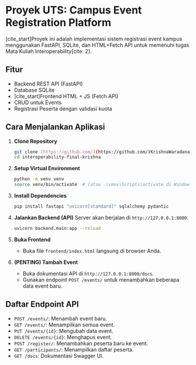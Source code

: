 # Proyek UTS: Campus Event Registration Platform

[cite_start]Proyek ini adalah implementasi sistem registrasi event kampus menggunakan FastAPI, SQLite, dan HTML+Fetch API untuk memenuhi tugas Mata Kuliah Interoperability[cite: 2].

## Fitur
- Backend REST API (FastAPI)
- Database SQLite
- [cite_start]Frontend HTML + JS (Fetch API) 
- CRUD untuk Events
- Registrasi Peserta dengan validasi kuota

## Cara Menjalankan Aplikasi

1.  **Clone Repository**
    ```bash
    git clone [https://github.com/](https://github.com/)KrishnaWaradana/interoperability-final-krishna.git
    cd interoperability-final-krishna
    ```

2.  **Setup Virtual Environment**
    ```bash
    python -m venv venv
    source venv/bin/activate  # (atau .\venv\Scripts\activate di Windows)
    ```

3.  **Install Dependencies**
    ```bash
    pip install fastapi "uvicorn[standard]" sqlalchemy pydantic
    ```

4.  **Jalankan Backend (API)**
    Server akan berjalan di `http://127.0.0.1:8000`.
    ```bash
    uvicorn backend.main:app --reload
    ```

5.  **Buka Frontend**
    - Buka file `frontend/index.html` langsung di browser Anda.

6.  **(PENTING) Tambah Event**
    - Buka dokumentasi API di `http://127.0.0.1:8000/docs`.
    - Gunakan endpoint `POST /events/` untuk menambahkan beberapa data event baru.

## Daftar Endpoint API

- `POST /events/`: Menambah event baru.
- `GET /events/`: Menampilkan semua event.
- `PUT /events/{id}`: Mengubah data event.
- `DELETE /events/{id}`: Menghapus event.
- `POST /register/`: Menambahkan peserta baru ke event.
- `GET /participants/`: Menampilkan daftar peserta.
- `GET /docs`: Dokumentasi Swagger UI.
